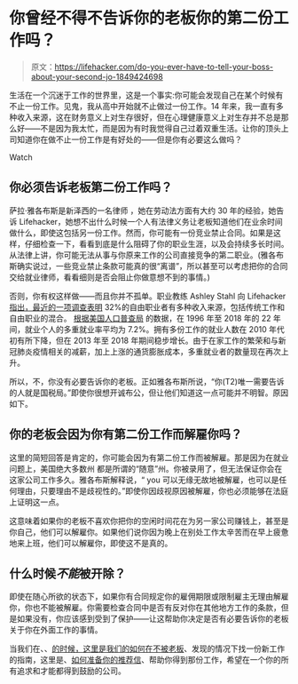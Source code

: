 # 你曾经不得不告诉你的老板你的第二份工作吗？

> 原文：<https://lifehacker.com/do-you-ever-have-to-tell-your-boss-about-your-second-jo-1849424698>

生活在一个沉迷于工作的世界里，这是一个事实:你可能会发现自己在某个时候有不止一份工作。见鬼，我从高中开始就不止做过一份工作。14 年来，我一直有多种收入来源，这在财务意义上对生存很好，但在心理健康意义上对生存并不总是那么好——不是因为我太忙，而是因为有时我觉得自己过着双重生活。让你的顶头上司知道你在做不止一份工作是有好处的——但是你有必要这么做吗？

Watch

## 你必须告诉老板第二份工作吗？

萨拉·雅各布斯是新泽西的一名律师 ，她在劳动法方面有大约 30 年的经验，她告诉 Lifehacker，她想不出什么时候一个人有法律义务让老板知道他们在业余时间做什么，即使这包括另一份工作。然而，你可能有一份竞业禁止合同。如果是这样，仔细检查一下，看看到底是什么阻碍了你的职业生涯，以及会持续多长时间。从法律上讲，你可能无法从事与你原来工作的公司直接竞争的第二职业。(雅各布斯确实说过，一些竞业禁止条款可能真的很“离谱”，所以甚至可以考虑把你的合同交给就业律师，看看细则是否会阻止你做意想不到的事情。)

否则，你有权这样做——而且你并不孤单。职业教练 Ashley Stahl 向 Lifehacker [指出，最近的一项调查表明](https://www.zippia.com/advice/freelancing-statistics/) 32%的自由职业者有多种收入来源，包括传统工作和自由职业的混合。 [根据美国人口普查局](https://www.census.gov/library/stories/2021/02/new-way-to-measure-how-many-americans-work-more-than-one-job.html) 的数据，在 1996 年至 2018 年的 22 年间，就业个人的多重就业率平均为 7.2%。拥有多份工作的就业人数在 2010 年代初有所下降，但在 2013 年至 2018 年期间稳步增长。由于在家工作的繁荣和与新冠肺炎疫情相关的减薪，加上上涨的通货膨胀成本，多重就业者的数量现在再次上升。

所以，不，你没有必要告诉你的老板。正如雅各布斯所说，“你(T2)唯一需要告诉的人就是国税局。”即使你很想开诚布公，但让他们知道这一点可能并不明智。原因如下。

## 你的老板会因为你有第二份工作而解雇你吗？

这里的简短回答是肯定的，你可能会因为有第二份工作而被解雇。那是因为在就业问题上，美国绝大多数州 都是所谓的“随意”州。你被录用了，但无法保证你会在这家公司工作多久。雅各布斯解释说，“ you 可以无缘无故地被解雇，也可以是任何理由，只要理由不是歧视性的。”即使你因歧视原因被解雇，你也必须能够在法庭上证明这一点。

这意味着如果你的老板不喜欢你把你的空闲时间花在为另一家公司赚钱上，甚至是你自己，他们可以解雇你。如果他们说你因为晚上在别处工作太辛苦而在早上疲惫地来上班，他们可以解雇你，即使这不是真的。

## 什么时候*不能*被开除？

即使在随心所欲的状态下，如果你有合同规定你的雇佣期限或限制雇主无理由解雇你，你也不能被解雇。你需要检查合同中是否有反对你在其他地方工作的条款，但是如果没有，你应该感到受到了保护——让这帮助你决定是否有必要告诉你的老板关于你在外面工作的事情。

当我们在、、[的时候，这里是我们的如何在不被老板](https://lifehacker.com/how-to-look-for-a-new-job-without-tipping-off-your-boss-1847395198)、发现的情况下找一份新工作的指南，这里是、[如何准备你的推荐信](https://lifehacker.com/how-to-coach-your-references-to-help-you-land-a-job-1849413722)、帮助你得到那份工作，希望在一个你的所有追求和才能都得到鼓励的公司。
